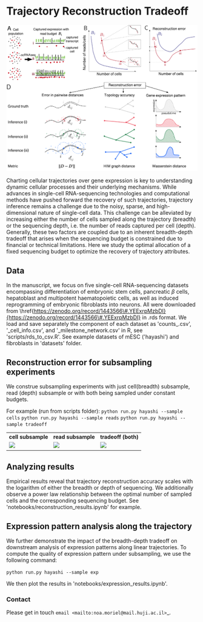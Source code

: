 

# Trajectory Reconstruction Tradeoff

![Trajectory Reconstruction Tradeoff](https://github.com/nitzanlab/trajectory_reconstruction_tradeoff/raw/main/.images/fig1.png)

Charting cellular trajectories over gene expression is key to understanding dynamic cellular processes and their underlying mechanisms. 
While advances in single-cell RNA-sequencing technologies and  computational methods have pushed forward the recovery of such trajectories, trajectory inference remains a challenge due to the noisy, sparse, and high-dimensional nature of single-cell data. 
This challenge can be alleviated by increasing either the number of cells sampled along the trajectory (breadth) or the sequencing depth, i.e. the number of reads captured per cell (depth). 
Generally, these two factors are coupled due to an inherent breadth-depth tradeoff that arises when the sequencing budget is constrained due to financial or technical limitations. 
Here we study the optimal allocation of a fixed sequencing budget to optimize the recovery of trajectory attributes. 

## Data

In the manuscript, we focus on five single-cell RNA-sequencing datasets encompassing differentiation of embryonic stem cells, pancreatic $\beta$ cells, hepatoblast and multipotent haematopoietic cells, as well as induced reprogramming of embryonic fibroblasts into neurons. 
All were downloaded from \href{https://zenodo.org/record/1443566\#.YEExrpMzbDI}{https://zenodo.org/record/1443566\#.YEExrpMzbDI} in .rds format.
We load and save separately the component of each dataset <dataset> as 'counts_<dataset>.csv', '<dataset>_cell_info.csv', and '<dataset>_milestone_network.csv' in R, see 'scripts/rds_to_csv.R'.
See example datasets of mESC ('hayashi') and fibroblasts in 'datasets' folder.

## Reconstruction error for subsampling experiments

We construe subsampling experiments with just cell(breadth) subsample, read (depth) subsample or with both being sampled under constant budgets. 

For example (run from scripts folder):
```python run.py hayashi --sample cells```
```python run.py hayashi --sample reads```
```python run.py hayashi --sample tradeoff```

<table>
  <tr>
    <td align="center"><b>cell subsample</b></td>
    <td align="center"><b>read subsample</b></td>
    <td align="center"><b>tradeoff (both)</b></td>
  </tr>
  <tr>
    <td><img src="https://github.com/nitzanlab/trajectory_reconstruction_tradeoff/raw/main/.images/hayashi_pc.gif" width="200"/></td>
    <td><img src="https://github.com/nitzanlab/trajectory_reconstruction_tradeoff/raw/main/.images/hayashi_pt.gif" width="200"/></td>
    <td><img src="https://github.com/nitzanlab/trajectory_reconstruction_tradeoff/raw/main/.images/hayashi_tradeoff.gif" width="200"/></td>
  </tr>
</table>

## Analyzing results

Empirical results reveal that trajectory reconstruction accuracy scales with the logarithm of either the breadth or depth of sequencing. 
We additionally observe a power law relationship between the optimal number of sampled cells and the corresponding sequencing budget.
See 'notebooks/reconstruction_results.ipynb' for example.

## Expression pattern analysis along the trajectory

We further demonstrate the impact of the breadth-depth tradeoff on downstream analysis of expression patterns along linear trajectories.
To compute the quality of expression pattern under subsampling, we use the following command:

```python run.py hayashi --sample exp```

We then plot the results in 'notebooks/expression_results.ipynb'.


### Contact

Please get in touch `email <mailto:noa.moriel@mail.huji.ac.il>`_.